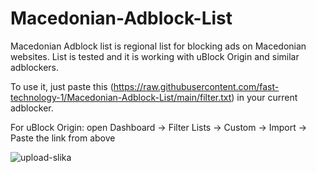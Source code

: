 # Macedonian-Adblock-List

Macedonian Adblock list is regional list for blocking ads on Macedonian websites. List is tested and it is working with uBlock Origin and similar adblockers. 

To use it, just paste this (https://raw.githubusercontent.com/fast-technology-1/Macedonian-Adblock-List/main/filter.txt) in your current adblocker.

For uBlock Origin: open Dashboard -> Filter Lists -> Custom -> Import -> Paste the link from above

![upload-slika](https://user-images.githubusercontent.com/106334397/170528800-9b04690e-605e-48b9-8a8d-78deb53514f1.jpg)
